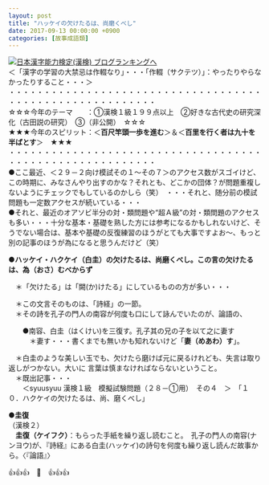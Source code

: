 ```yaml
---
layout: post
title: "ハッケイの欠けたるは、尚磨くべし"
date: 2017-09-13 00:00:00 +0900
categories: [故事成語類]
---
```


[![](/syuusyuu9701/assets/images/ハッケイの欠けたるは、尚磨くべし-br_c_3028_1.gif)](http://blog.with2.net/link.php?1659096:3028 "日本漢字能力検定(漢検) ブログランキングへ")[日本漢字能力検定(漢検) ブログランキングへ](http://blog.with2.net/link.php?1659096:3028)  
＜「漢字の学習の大禁忌は作輟なり」・・・「作輟（サクテツ）」：やったりやらなかったりすること・・・＞  
・・・・・・・・・・・・・・・・・・・・・・・・・・・・・・・・・・・・・・・・・・・・・・・・・・・・・・・・・  
☆☆☆今年のテーマ　　：①漢検１級１９９点以上　②好きな古代史の研究深化（古田説の研究）　③（非公開）　☆☆☆　　  
★★★今年のスピリット：＜**百尺竿頭一歩を進む**＞＆＜**百里を行く者は九十を半ばとす**＞　★★★  
・・・・・・・・・・・・・・・・・・・・・・・・・・・・・・・・・・・・・・・・・・・・・・・・・・・・・・・・・  
●ここ最近、＜２９－２向け模試その１～その７＞のアクセス数がスゴイけど、この時期に、みなさんやり出すのかな？それとも、どこかの団体？が問題重複しないようにチェックでもしているのかしら（笑）　・・・それと、随分前の模試問題も一定数アクセスが続いている・・・  
●それと、最近のオアソビ半分の対・類問題や“超Ａ級”の対・類問題のアクセスも多い・・・十分な基本・基礎を熟した方には参考になるかもしれないけど、そうでない場合は、基本や基礎の反復練習のほうがとても大事ですよお～、もっと別の記事のほうが為になると思うんだけど（笑）  
  
●**ハッケイ・ハクケイ（白圭）の欠けたるは、尚磨くべし。この言の欠けたるは、為（おさ）むべからず**  
  
　＊「欠けたる」は「闕(か)けたる」にしているものの方が多い・・・  
  
　＊この文言そのものは、「詩経」の一節。  
　＊その詩を孔子の門人の南容が何度も口にして詠んでいたのが、論語の、  
  
　　●南容、白圭（はくけい)を三復す。孔子其の兄の子を以て之に妻す　　  
　　　＊妻す・・・書くまでも無いかも知れないけど「**妻（めあわ）す**」。  
  
　＊白圭のような美しい玉でも、欠けたら磨けば元に戻るけれども、失言は取り返しがつかない。大いに 言葉は慎まなければならないということ。  
　＊既出記事・・・   
　　＜syuusyuu 漢検１級　模擬試験問題（２８－①用）　その４　＞　「１０．ハクケイの欠けたるは、尚、磨くべし」  
  
●**圭復**  
（漢検２）  
　**圭復（ケイフク）**：もらった手紙を繰り返し読むこと。　孔子の門人の南容(ナンヨウ)が、『詩経』にある白圭(ハッケイ)の詩句を何度も繰り返し読んだ故事から。〈『論語』〉  
  
👍👍👍　🐔　👍👍👍